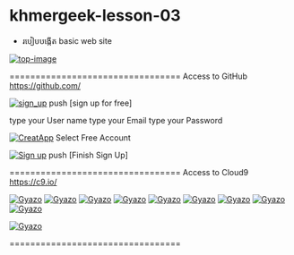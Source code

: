 # khmergeek-lesson-03

 - របៀបបង្កើត basic web site

[![top-image](https://i.gyazo.com/1ef3bdb97ea3b81dd9cc74d98485f325.gif)](https://gyazo.com/1ef3bdb97ea3b81dd9cc74d98485f325)

=================================
Access to  GitHub
https://github.com/


[![sign_up](https://i.gyazo.com/fcbc0598296a3f0d85ce810e5847fed8.png)](https://gyazo.com/fcbc0598296a3f0d85ce810e5847fed8)
push [sign up for free]

type your User name
type your Email
type your Password

[![CreatApp](https://i.gyazo.com/577fb3fbc6870eecb8b1a9d89561f44b.png)](https://gyazo.com/577fb3fbc6870eecb8b1a9d89561f44b)
Select Free Account

[![Sign up](https://i.gyazo.com/88c900a681f288bbcf4e75a01058a8c2.png)](https://gyazo.com/88c900a681f288bbcf4e75a01058a8c2)
push [Finish Sign Up]

=================================
Access to Cloud9
https://c9.io/

[![Gyazo](https://i.gyazo.com/40bc5180e72951edc224cb7f23582ee3.png)](https://gyazo.com/40bc5180e72951edc224cb7f23582ee3)
[![Gyazo](https://i.gyazo.com/b7f87c1fdf3c6d17aad347f585131461.png)](https://gyazo.com/b7f87c1fdf3c6d17aad347f585131461)
[![Gyazo](https://i.gyazo.com/bba2154ab9bb9d4801291048c212e6dc.png)](https://gyazo.com/bba2154ab9bb9d4801291048c212e6dc)
[![Gyazo](https://i.gyazo.com/ab45827bdf36fc2f1b36af20ddbc6ade.png)](https://gyazo.com/ab45827bdf36fc2f1b36af20ddbc6ade)
[![Gyazo](https://i.gyazo.com/74818b244b288658ce934c1973e4a76f.png)](https://gyazo.com/74818b244b288658ce934c1973e4a76f)
[![Gyazo](https://i.gyazo.com/d562bbf34891251e8368225ed9d81698.png)](https://gyazo.com/d562bbf34891251e8368225ed9d81698)
[![Gyazo](https://i.gyazo.com/36bd50e39671e7b8cc815045821f8198.png)](https://gyazo.com/36bd50e39671e7b8cc815045821f8198)
[![Gyazo](https://i.gyazo.com/0ec68aadd22d0a1ad11c2b86bdf115a6.png)](https://gyazo.com/0ec68aadd22d0a1ad11c2b86bdf115a6)
[![Gyazo](https://i.gyazo.com/e1011e472e8655564912366cd383d087.png)](https://gyazo.com/e1011e472e8655564912366cd383d087)

[![Gyazo](https://i.gyazo.com/7a45800fe32c74e2fabed35749b863b2.png)](https://gyazo.com/7a45800fe32c74e2fabed35749b863b2)

=================================


